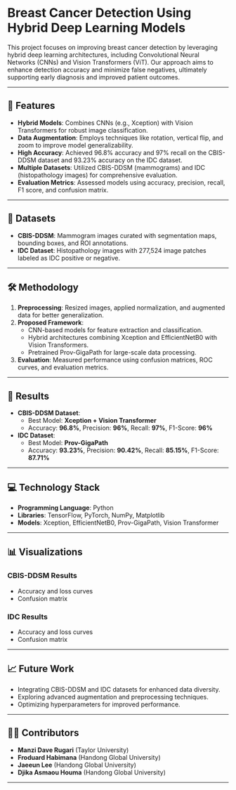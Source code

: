 # Breast Cancer Detection Using Hybrid Deep Learning Models

This project focuses on improving breast cancer detection by leveraging hybrid deep learning architectures, including Convolutional Neural Networks (CNNs) and Vision Transformers (ViT). Our approach aims to enhance detection accuracy and minimize false negatives, ultimately supporting early diagnosis and improved patient outcomes.

---

## 🚀 Features
- **Hybrid Models**: Combines CNNs (e.g., Xception) with Vision Transformers for robust image classification.
- **Data Augmentation**: Employs techniques like rotation, vertical flip, and zoom to improve model generalizability.
- **High Accuracy**: Achieved 96.8% accuracy and 97% recall on the CBIS-DDSM dataset and 93.23% accuracy on the IDC dataset.
- **Multiple Datasets**: Utilized CBIS-DDSM (mammograms) and IDC (histopathology images) for comprehensive evaluation.
- **Evaluation Metrics**: Assessed models using accuracy, precision, recall, F1 score, and confusion matrix.

---

## 📂 Datasets
- **CBIS-DDSM**: Mammogram images curated with segmentation maps, bounding boxes, and ROI annotations.
- **IDC Dataset**: Histopathology images with 277,524 image patches labeled as IDC positive or negative.

---

## 🛠️ Methodology
1. **Preprocessing**: Resized images, applied normalization, and augmented data for better generalization.
2. **Proposed Framework**:
   - CNN-based models for feature extraction and classification.
   - Hybrid architectures combining Xception and EfficientNetB0 with Vision Transformers.
   - Pretrained Prov-GigaPath for large-scale data processing.
3. **Evaluation**: Measured performance using confusion matrices, ROC curves, and evaluation metrics.

---

## 🧪 Results
- **CBIS-DDSM Dataset**:
  - Best Model: **Xception + Vision Transformer**
  - Accuracy: **96.8%**, Precision: **96%**, Recall: **97%**, F1-Score: **96%**
- **IDC Dataset**:
  - Best Model: **Prov-GigaPath**
  - Accuracy: **93.23%**, Precision: **90.42%**, Recall: **85.15%**, F1-Score: **87.71%**

---

## 💻 Technology Stack
- **Programming Language**: Python
- **Libraries**: TensorFlow, PyTorch, NumPy, Matplotlib
- **Models**: Xception, EfficientNetB0, Prov-GigaPath, Vision Transformer

---

## 📊 Visualizations
### CBIS-DDSM Results
- Accuracy and loss curves
- Confusion matrix

### IDC Results
- Accuracy and loss curves
- Confusion matrix

---

## 📈 Future Work
- Integrating CBIS-DDSM and IDC datasets for enhanced data diversity.
- Exploring advanced augmentation and preprocessing techniques.
- Optimizing hyperparameters for improved performance.

---

## 👩‍💻 Contributors
- **Manzi Dave Rugari** (Taylor University)  
- **Froduard Habimana** (Handong Global University)  
- **Jaeeun Lee** (Handong Global University)  
- **Djika Asmaou Houma** (Handong Global University)

---

